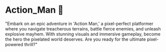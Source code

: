 # Action_Man 🔫

"Embark on an epic adventure in 'Action Man,' a pixel-perfect platformer where you navigate treacherous terrains, battle fierce enemies, and unleash explosive mayhem. With stunning visuals and immersive gameplay, become the hero the pixelated world deserves. Are you ready for the ultimate pixel-powered thrill?"
